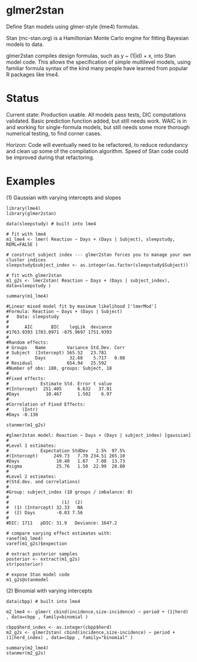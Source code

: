 glmer2stan
==========

Define Stan models using glmer-style (lme4) formulas.

Stan (mc-stan.org) is a Hamiltonian Monte Carlo engine for fitting Bayesian models to data.

glmer2stan compiles design formulas, such as y ~ (1|id) + x, into Stan model code. This allows the specification of simple multilevel models, using familiar formula syntax of the kind many people have learned from popular R packages like lme4.

Status
==========

Current state: Production usable. All models pass tests, DIC computations validated. Basic prediction function added, but still needs work. WAIC is in and working for single-formula models, but still needs some more thorough numerical testing, to find corner cases.

Horizon: Code will eventually need to be refactored, to reduce redundancy and clean up some of the compilation algorithm. Speed of Stan code could be improved during that refactoring.

Examples
==========

(1) Gaussian with varying intercepts and slopes

```
library(lme4)
library(glmer2stan)

data(sleepstudy) # built into lme4

# fit with lme4
m1_lme4 <- lmer( Reaction ~ Days + (Days | Subject), sleepstudy, REML=FALSE )

# construct subject index --- glmer2stan forces you to manage your own cluster indices
sleepstudy$subject_index <- as.integer(as.factor(sleepstudy$Subject))

# fit with glmer2stan
m1_g2s <- lmer2stan( Reaction ~ Days + (Days | subject_index), data=sleepstudy )

summary(m1_lme4)

#Linear mixed model fit by maximum likelihood ['lmerMod']
#Formula: Reaction ~ Days + (Days | Subject) 
#   Data: sleepstudy
#
#      AIC       BIC    logLik  deviance 
#1763.9393 1783.0971 -875.9697 1751.9393 
#
#Random effects:
# Groups   Name        Variance Std.Dev. Corr
# Subject  (Intercept) 565.52   23.781       
#          Days         32.68    5.717   0.08
# Residual             654.94   25.592       
#Number of obs: 180, groups: Subject, 18
#
#Fixed effects:
#            Estimate Std. Error t value
#(Intercept)  251.405      6.632   37.91
#Days          10.467      1.502    6.97
#
#Correlation of Fixed Effects:
#     (Intr)
#Days -0.138

stanmer(m1_g2s)

#glmer2stan model: Reaction ~ Days + (Days | subject_index) [gaussian]
#
#Level 1 estimates:
#            Expectation StdDev   2.5%  97.5%
#(Intercept)      249.73   7.70 234.51 265.10
#Days              10.40   1.67   7.08  13.73
#sigma             25.76   1.50  22.99  28.80
#
#Level 2 estimates:
#(Std.dev. and correlations)
#
#Group: subject_index (18 groups / imbalance: 0)
#                 
#                    (1)  (2)
#  (1) (Intercept) 32.33   NA
#  (2) Days        -0.03 7.56
#
#DIC: 1711   pDIC: 31.9   Deviance: 1647.2

# compare varying effect estimates with:
ranef(m1_lme4)
varef(m1_g2s)$expection

# extract posterior samples
posterior <- extract(m1_g2s)
str(posterior)

# expose Stan model code
m1_g2s@stanmodel
```

(2) Binomial with varying intercepts

```
data(cbpp) # built into lme4

m2_lme4 <- glmer( cbind(incidence,size-incidence) ~ period + (1|herd) , data=cbpp , family=binomial )

cbpp$herd_index <- as.integer(cbpp$herd)
m2_g2s <- glmer2stan( cbind(incidence,size-incidence) ~ period + (1|herd_index) , data=cbpp , family="binomial" )

summary(m2_lme4)
stanmer(m2_g2s)
```

